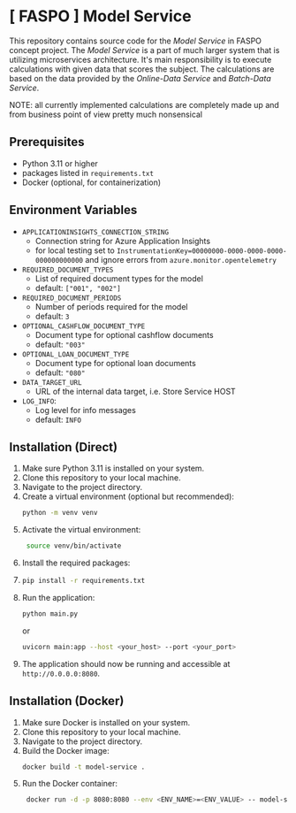 # [ FASPO ] Model Service

This repository contains source code for the _Model Service_ in FASPO concept project. The _Model Service_ is 
a part of much larger system that is utilizing microservices architecture. It's main responsibility is to execute 
calculations with given data that scores the subject. The calculations are based on the data provided by the 
_Online-Data Service_ and _Batch-Data Service_.

NOTE: all currently implemented calculations are completely made up and from business point of view
pretty much nonsensical

## Prerequisites

* Python 3.11 or higher
* packages listed in `requirements.txt`
* Docker (optional, for containerization)

## Environment Variables

* `APPLICATIONINSIGHTS_CONNECTION_STRING`
  * Connection string for Azure Application Insights
  * for local testing set to `InstrumentationKey=00000000-0000-0000-0000-000000000000` and ignore errors from `azure.monitor.opentelemetry`
* `REQUIRED_DOCUMENT_TYPES`
  * List of required document types for the model
  * default: `["001", "002"]`
* `REQUIRED_DOCUMENT_PERIODS`
  * Number of periods required for the model
  * default: `3`
* `OPTIONAL_CASHFLOW_DOCUMENT_TYPE`
  * Document type for optional cashflow documents
  * default: `"003"`
* `OPTIONAL_LOAN_DOCUMENT_TYPE`
  * Document type for optional loan documents
  * default: `"080"`
* `DATA_TARGET_URL`
  * URL of the internal data target, i.e. Store Service HOST
* `LOG_INFO`: 
  * Log level for info messages 
  * default: `INFO`

## Installation (Direct)

1. Make sure Python 3.11 is installed on your system.
2. Clone this repository to your local machine.
3. Navigate to the project directory.
4. Create a virtual environment (optional but recommended):
   ```bash
   python -m venv venv
   ```
5. Activate the virtual environment:
    ```bash
     source venv/bin/activate
     ```
6. Install the required packages:
7. ```bash
   pip install -r requirements.txt
   ```
9. Run the application:
   ```bash
   python main.py
   ```
   or
   ```bash
   uvicorn main:app --host <your_host> --port <your_port>
   ```
10. The application should now be running and accessible at `http://0.0.0.0:8080`.

## Installation (Docker)

1. Make sure Docker is installed on your system.
2. Clone this repository to your local machine.
3. Navigate to the project directory.
4. Build the Docker image:
   ```bash
   docker build -t model-service .
   ```
5. Run the Docker container:
   ```bash
    docker run -d -p 8080:8080 --env <ENV_NAME>=<ENV_VALUE> -- model-service
    ```
